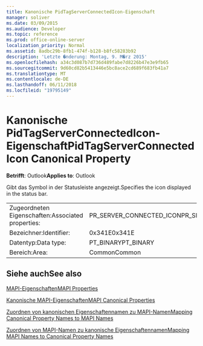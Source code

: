 ```yaml
---
title: Kanonische PidTagServerConnectedIcon-Eigenschaft
manager: soliver
ms.date: 03/09/2015
ms.audience: Developer
ms.topic: reference
ms.prod: office-online-server
localization_priority: Normal
ms.assetid: 8adbc29b-8fb1-474f-b128-b8fc58283b92
description: 'Letzte �nderung: Montag, 9. M�rz 2015'
ms.openlocfilehash: a34c3d087b7d736d489fabe7d8226b47e3e9fb65
ms.sourcegitcommit: 9d60cd82b5413446e5bc8ace2cd689f683fb41a7
ms.translationtype: MT
ms.contentlocale: de-DE
ms.lasthandoff: 06/11/2018
ms.locfileid: "19795149"
---
```

# <a name="pidtagserverconnectedicon-canonical-property"></a><span data-ttu-id="a897b-103">Kanonische PidTagServerConnectedIcon-Eigenschaft</span><span class="sxs-lookup"><span data-stu-id="a897b-103">PidTagServerConnectedIcon Canonical Property</span></span>

  
  
<span data-ttu-id="a897b-104">**Betrifft**: Outlook</span><span class="sxs-lookup"><span data-stu-id="a897b-104">**Applies to**: Outlook</span></span> 
  
<span data-ttu-id="a897b-105">Gibt das Symbol in der Statusleiste angezeigt.</span><span class="sxs-lookup"><span data-stu-id="a897b-105">Specifies the icon displayed in the status bar.</span></span>
  
|||
|:-----|:-----|
|<span data-ttu-id="a897b-106">Zugeordneten Eigenschaften:</span><span class="sxs-lookup"><span data-stu-id="a897b-106">Associated properties:</span></span>  <br/> |<span data-ttu-id="a897b-107">PR_SERVER_CONNECTED_ICON</span><span class="sxs-lookup"><span data-stu-id="a897b-107">PR_SERVER_CONNECTED_ICON</span></span>  <br/> |
|<span data-ttu-id="a897b-108">Bezeichner:</span><span class="sxs-lookup"><span data-stu-id="a897b-108">Identifier:</span></span>  <br/> |<span data-ttu-id="a897b-109">0x341E</span><span class="sxs-lookup"><span data-stu-id="a897b-109">0x341E</span></span>  <br/> |
|<span data-ttu-id="a897b-110">Datentyp:</span><span class="sxs-lookup"><span data-stu-id="a897b-110">Data type:</span></span>  <br/> |<span data-ttu-id="a897b-111">PT_BINARY</span><span class="sxs-lookup"><span data-stu-id="a897b-111">PT_BINARY</span></span>  <br/> |
|<span data-ttu-id="a897b-112">Bereich:</span><span class="sxs-lookup"><span data-stu-id="a897b-112">Area:</span></span>  <br/> |<span data-ttu-id="a897b-113">Common</span><span class="sxs-lookup"><span data-stu-id="a897b-113">Common</span></span>  <br/> |
   
## <a name="see-also"></a><span data-ttu-id="a897b-114">Siehe auch</span><span class="sxs-lookup"><span data-stu-id="a897b-114">See also</span></span>



[<span data-ttu-id="a897b-115">MAPI-Eigenschaften</span><span class="sxs-lookup"><span data-stu-id="a897b-115">MAPI Properties</span></span>](mapi-properties.md)
  
[<span data-ttu-id="a897b-116">Kanonische MAPI-Eigenschaften</span><span class="sxs-lookup"><span data-stu-id="a897b-116">MAPI Canonical Properties</span></span>](mapi-canonical-properties.md)
  
[<span data-ttu-id="a897b-117">Zuordnen von kanonischen Eigenschaftennamen zu MAPI-Namen</span><span class="sxs-lookup"><span data-stu-id="a897b-117">Mapping Canonical Property Names to MAPI Names</span></span>](mapping-canonical-property-names-to-mapi-names.md)
  
[<span data-ttu-id="a897b-118">Zuordnen von MAPI-Namen zu kanonische Eigenschaftennamen</span><span class="sxs-lookup"><span data-stu-id="a897b-118">Mapping MAPI Names to Canonical Property Names</span></span>](mapping-mapi-names-to-canonical-property-names.md)

